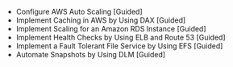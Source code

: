 - Configure AWS Auto Scaling [Guided]
- Implement Caching in AWS by Using DAX [Guided]
- Implement Scaling for an Amazon RDS Instance [Guided]
- Implement Health Checks by Using ELB and Route 53 [Guided]
- Implement a Fault Tolerant File Service by Using EFS [Guided]
- Automate Snapshots by Using DLM [Guided]
